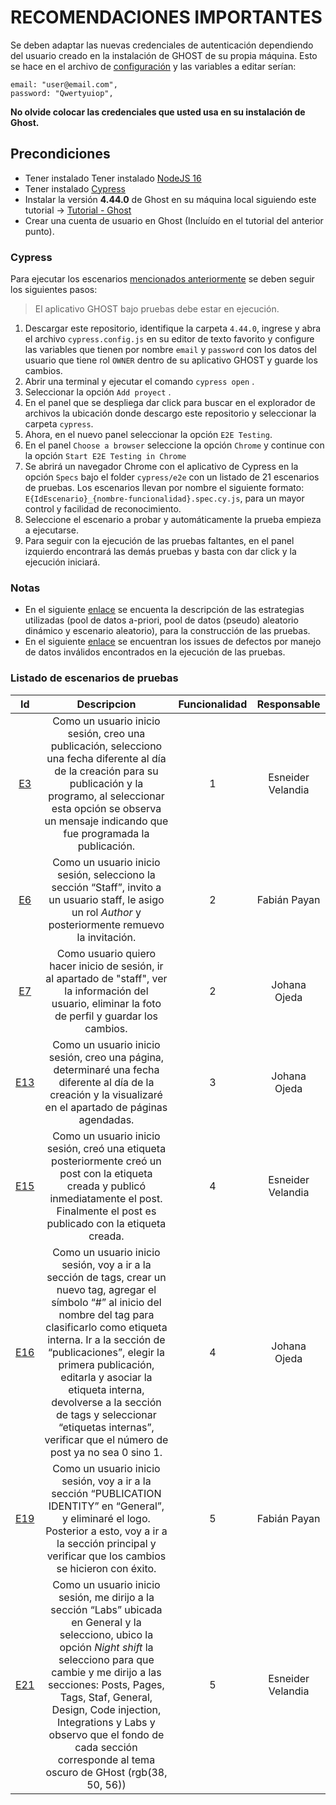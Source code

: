 # RECOMENDACIONES IMPORTANTES

Se deben adaptar las nuevas credenciales de autenticación dependiendo del usuario creado en la instalación de GHOST de su propia máquina. Esto se hace en el archivo de [configuración](https://github.com/fanpay/tsdc_ghost/blob/main/semana_8/pruebas_e2e/cypress/4.44.0/cypress.config.js) y las variables a editar serían:

    email: "user@email.com",
    password: "Qwertyuiop",

**No olvide colocar las credenciales que usted usa en su instalación de Ghost.**    

## Precondiciones

* Tener instalado Tener instalado [NodeJS 16](https://nodejs.org/en/blog/release/v16.20.0)   
* Tener instalado [Cypress](https://thesoftwaredesignlab.github.io/AutTestingCodelabs/cypress-tutorial/index.html#0)
* Instalar la versión **4.44.0** de Ghost en su máquina local siguiendo este tutorial -> [Tutorial - Ghost](https://thesoftwaredesignlab.github.io/AutTestingCodelabs/ghost-local-deployment/index.html#0)
* Crear una cuenta de usuario en Ghost (Incluído en el tutorial del anterior punto).


### Cypress

Para ejecutar los escenarios [mencionados anteriormente](https://github.com/fanpay/tsdc_ghost/blob/main/semana_8/README.md#listado-de-escenarios-de-pruebas) se deben seguir los siguientes pasos:

> El aplicativo GHOST bajo pruebas debe estar en ejecución. 

1. Descargar este repositorio, identifique la carpeta `4.44.0`, ingrese y abra el archivo `cypress.config.js` en su editor de texto favorito y configure las variables que tienen por nombre `email` y `password` con los datos del usuario que tiene rol `OWNER` dentro de su aplicativo GHOST y guarde los cambios.
2. Abrir una terminal y ejecutar el comando `cypress open` .
3. Seleccionar la opción `Add proyect` .
4. En el panel que se despliega dar click para buscar en el explorador de archivos la ubicación donde descargo este repositorio y seleccionar la carpeta `cypress`.
5. Ahora, en el nuevo panel seleccionar la opción `E2E Testing`.
6. En el panel `Choose a browser` seleccione la opción `Chrome` y continue con la opción `Start E2E Testing in Chrome`
7. Se abrirá un navegador Chrome con el aplicativo de Cypress en la opción `Specs` bajo el folder `cypress/e2e` con un listado de 21 escenarios de pruebas. Los escenarios llevan por nombre el siguiente formato: `E{IdEscenario}_{nombre-funcionalidad}.spec.cy.js`, para un mayor control y facilidad de reconocimiento.
8. Seleccione el escenario a probar y automáticamente la prueba empieza a ejecutarse.
9. Para seguir con la ejecución de las pruebas faltantes, en el panel izquierdo encontrará las demás pruebas y basta con dar click y la ejecución iniciará.


### Notas

* En el siguiente [enlace](https://github.com/fanpay/tsdc_ghost/tree/main/semana_8/pruebas_validacion_datos/cypress/4.44.0_data_random) se encuenta la descripción de las estrategias utilizadas (pool de datos a-priori, pool de datos (pseudo) aleatorio dinámico y escenario aleatorio), para la construcción de las pruebas.
* En el siguiente [enlace](https://github.com/fanpay/tsdc_ghost/issues) se encuentran los issues de defectos por manejo de datos inválidos encontrados en la ejecución de las pruebas.



### Listado de escenarios de pruebas

| Id | Descripcion | Funcionalidad | Responsable |
|:--:|:-----------:|:-------------:|:------------:|
|[E3](https://github.com/fanpay/tsdc_ghost/blob/main/semana_8/pruebas_e2e/cypress/4.44.0/cypress/e2e/E3_publicacion.spec.cy.js)| Como un usuario inicio sesión, creo una publicación, selecciono una fecha diferente al día de la creación para su publicación y la programo, al seleccionar esta opción se observa un mensaje indicando que fue programada la publicación. | 1 |Esneider Velandia |
|[E6](https://github.com/fanpay/tsdc_ghost/blob/main/semana_8/pruebas_e2e/cypress/4.44.0/cypress/e2e/E6_staff.spec.cy.js)| Como un usuario inicio sesión, selecciono la sección “Staff”, invito a un usuario staff, le asigo un rol _Author_ y posteriormente remuevo la invitación. | 2 |Fabián Payan |
|[E7](https://github.com/fanpay/tsdc_ghost/blob/main/semana_8/pruebas_e2e/cypress/4.44.0/cypress/e2e/E7_staff.spec.cy.js)| Como usuario quiero hacer inicio de sesión, ir al apartado de "staff", ver la información del usuario, eliminar la foto de perfil y guardar los cambios. |2| Johana Ojeda|
|[E13](https://github.com/fanpay/tsdc_ghost/blob/main/semana_8/pruebas_e2e/cypress/4.44.0/cypress/e2e/E13_pages.spec.cy.js)| Como un usuario inicio sesión, creo una página, determinaré una fecha diferente al día de la creación y la visualizaré en el apartado de páginas agendadas. |3| Johana Ojeda|
|[E15](https://github.com/fanpay/tsdc_ghost/blob/main/semana_8/pruebas_e2e/cypress/4.44.0/cypress/e2e/E15_tags.spec.cy.js)| Como un usuario inicio sesión, creó una etiqueta posteriormente creó un post con la etiqueta creada y publicó inmediatamente el post. Finalmente el post es publicado con la etiqueta creada. | 4 | Esneider Velandia |
|[E16](https://github.com/fanpay/tsdc_ghost/blob/main/semana_8/pruebas_e2e/cypress/4.44.0/cypress/e2e/E16_tags.spec.cy.js)| Como un usuario inicio sesión, voy a ir a la sección de tags, crear un nuevo tag, agregar el símbolo “#” al inicio del nombre del tag para clasificarlo como etiqueta interna. Ir a la sección de “publicaciones”, elegir la primera publicación, editarla y asociar la etiqueta interna, devolverse a la sección de tags y seleccionar “etiquetas internas”, verificar que el número de post ya no sea 0 sino 1. |4| Johana Ojeda|
|[E19](https://github.com/fanpay/tsdc_ghost/blob/main/semana_8/pruebas_e2e/cypress/4.44.0/cypress/e2e/E19_settings.spec.cy.js)| Como un usuario inicio sesión, voy a ir a la sección “PUBLICATION IDENTITY” en “General”,  y eliminaré el logo. Posterior a esto, voy a ir a la sección principal y verificar que los cambios se hicieron con éxito. |5| Fabián Payan |
|[E21](https://github.com/fanpay/tsdc_ghost/blob/main/semana_8/pruebas_e2e/cypress/4.44.0/cypress/e2e/E21_settings.spec.cy.js)| Como un usuario inicio sesión, me dirijo a la sección “Labs” ubicada en General y la selecciono, ubico la opción _Night shift_ la selecciono para que cambie y me dirijo a las secciones: Posts, Pages, Tags, Staf, General, Design, Code injection, Integrations y Labs y observo que el fondo de cada sección corresponde al tema oscuro de GHost (rgb(38, 50, 56)) | 5 | Esneider Velandia |
